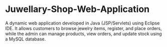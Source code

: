 # Juwellary-Shop-Web-Application
A dynamic web application developed in Java (JSP/Servlets) using Eclipse IDE. It allows customers to browse jewelry items, register, and place orders, while the admin can manage products, view orders, and update stock using a MySQL database.
